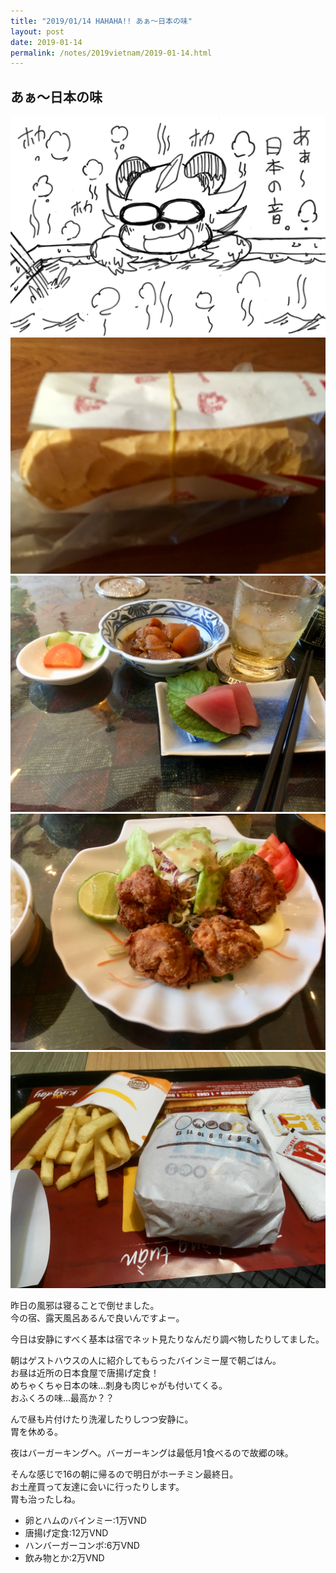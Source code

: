 ```yaml
---
title: "2019/01/14 HAHAHA!! あぁ〜日本の味"
layout: post
date: 2019-01-14
permalink: /notes/2019vietnam/2019-01-14.html
---
```


## あぁ〜日本の味

![ホーチミン](images/90.jpeg "ホーチミン") 
![ホーチミン](images/91.jpeg "ホーチミン") 
![ホーチミン](images/92.jpeg "ホーチミン") 
![ホーチミン](images/93.jpeg "ホーチミン") 
![ホーチミン](images/94.jpeg "ホーチミン") 

昨日の風邪は寝ることで倒せました。  
今の宿、露天風呂あるんで良いんですよー。  
  
今日は安静にすべく基本は宿でネット見たりなんだり調べ物したりしてました。  
  
朝はゲストハウスの人に紹介してもらったバインミー屋で朝ごはん。  
お昼は近所の日本食屋で唐揚げ定食！  
めちゃくちゃ日本の味…刺身も肉じゃがも付いてくる。  
おふくろの味…最高か？？  
  
んで昼も片付けたり洗濯したりしつつ安静に。  
胃を休める。  
  
夜はバーガーキングへ。バーガーキングは最低月1食べるので故郷の味。  
  
そんな感じで16の朝に帰るので明日がホーチミン最終日。  
お土産買って友達に会いに行ったりします。  
胃も治ったしね。  

- 卵とハムのバインミー:1万VND
- 唐揚げ定食:12万VND
- ハンバーガーコンボ:6万VND
- 飲み物とか:2万VND